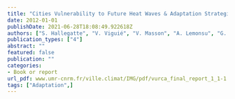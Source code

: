 ```yaml
---
title: "Cities Vulnerability to Future Heat Waves & Adaptation Strategies"
date: 2012-01-01
publishDate: 2021-06-28T18:08:49.922618Z
authors: ["S. Hallegatte", "V. Viguié", "V. Masson", "A. Lemonsu", "G. Pigeon", "A. L. Beaulant", "B. Bueno", "C. Marchardier", "J. L. Salagnac"]
publication_types: ["4"]
abstract: ""
featured: false
publication: ""
categories:
- Book or report
url_pdf: www.umr-cnrm.fr/ville.climat/IMG/pdf/vurca_final_report_1_1-1.pdf
tags: ["Adaptation",]
---
```


